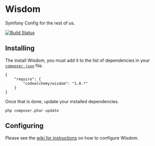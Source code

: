 # Wisdom

Symfony Config for the rest of us.

[![Build Status](https://secure.travis-ci.org/codealchemy/Wisdom.png?branch=master)](http://travis-ci.org/codealchemy/Wisdom)

## Installing

The install Wisdom, you must add it to the list of dependencies in your [`composer.json`][Composer] file.

    {
        "require": {
            "codealchemy/wisdom": "1.0.*"
        }
    }

Once that is done, update your installed dependencies.

    php composer.phar update

## Configuring

Please see the [wiki for instructions][Wiki] on how to configure Wisdom.

[Composer]: http://getcomposer.org/
[Wiki]: https://github.com/codealchemy/Wisdom/wiki/Configure
